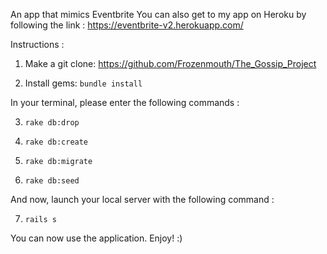 An app that mimics Eventbrite 
You can also get to my app on Heroku by following the link : https://eventbrite-v2.herokuapp.com/

Instructions :

1) Make a git clone: https://github.com/Frozenmouth/The_Gossip_Project 

2) Install gems: `bundle install`

In your terminal, please enter the following commands : 

3) `rake db:drop`

4) `rake db:create`

5) `rake db:migrate`

6) `rake db:seed`

And now, launch your local server with the following command :

7) `rails s`

You can now use the application. Enjoy! :)
